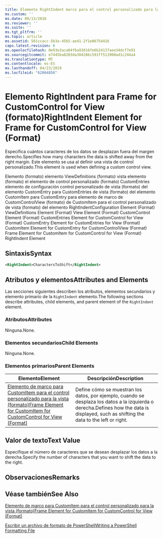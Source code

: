 ```yaml
---
title: Elemento RightIndent marco para el control personalizado para la vista (formato) | Microsoft Docs
ms.custom: ''
ms.date: 09/13/2016
ms.reviewer: ''
ms.suite: ''
ms.tgt_pltfrm: ''
ms.topic: article
ms.assetid: 501ccacc-5b3a-45b5-ae41-2f1e0675d416
caps.latest.revision: 6
ms.openlocfilehash: 0e93e2aca04f6a93016fe6b24137aee34dcf7e91
ms.sourcegitcommit: e7445ba8203da304286c591ff513900ad1c244a4
ms.translationtype: MT
ms.contentlocale: es-ES
ms.lasthandoff: 04/23/2019
ms.locfileid: "62064856"
---
```

# <a name="rightindent-element-for-frame-for-customcontrol-for-view-format"></a><span data-ttu-id="980c0-102">Elemento RightIndent para Frame for CustomControl for View (formato)</span><span class="sxs-lookup"><span data-stu-id="980c0-102">RightIndent Element for Frame for CustomControl for View (Format)</span></span>

<span data-ttu-id="980c0-103">Especifica cuántos caracteres de los datos se desplazan fuera del margen derecho.</span><span class="sxs-lookup"><span data-stu-id="980c0-103">Specifies how many characters the data is shifted away from the right margin.</span></span> <span data-ttu-id="980c0-104">Este elemento se usa al definir una vista de control personalizado.</span><span class="sxs-lookup"><span data-stu-id="980c0-104">This element is used when defining a custom control view.</span></span>

<span data-ttu-id="980c0-105">Elemento (formato) elemento ViewDefinitions (formato) vista elemento (formato) el elemento de control personalizado (formato) CustomEntries elemento de configuración control personalizado de vista (formato) del elemento CustomEntry para CustomEntries de vista (formato) del elemento CustomItem para CustomEntry para elemento de marco de CustomControlView (formato) de CustomItem para el control personalizado de vista (formato) del elemento RightIndent</span><span class="sxs-lookup"><span data-stu-id="980c0-105">Configuration Element (Format) ViewDefinitions Element (Format) View Element (Format) CustomControl Element (Format) CustomEntries Element for CustomControl for View (Format) CustomEntry Element for CustomEntries for View (Format) CustomItem Element for CustomEntry for CustomControlView (Format) Frame Element for CustomItem for CustomControl for View (Format) RightIndent Element</span></span>

## <a name="syntax"></a><span data-ttu-id="980c0-106">Sintaxis</span><span class="sxs-lookup"><span data-stu-id="980c0-106">Syntax</span></span>

```xml
<RightIndent>CharactersToShift</RightIndent>
```

## <a name="attributes-and-elements"></a><span data-ttu-id="980c0-107">Atributos y elementos</span><span class="sxs-lookup"><span data-stu-id="980c0-107">Attributes and Elements</span></span>

<span data-ttu-id="980c0-108">Las secciones siguientes describen los atributos, elementos secundarios y elemento primario de la `RightIndent` elemento.</span><span class="sxs-lookup"><span data-stu-id="980c0-108">The following sections describe attributes, child elements, and parent element of the `RightIndent` element.</span></span>

### <a name="attributes"></a><span data-ttu-id="980c0-109">Atributos</span><span class="sxs-lookup"><span data-stu-id="980c0-109">Attributes</span></span>

<span data-ttu-id="980c0-110">Ninguna.</span><span class="sxs-lookup"><span data-stu-id="980c0-110">None.</span></span>

### <a name="child-elements"></a><span data-ttu-id="980c0-111">Elementos secundarios</span><span class="sxs-lookup"><span data-stu-id="980c0-111">Child Elements</span></span>

<span data-ttu-id="980c0-112">Ninguna.</span><span class="sxs-lookup"><span data-stu-id="980c0-112">None.</span></span>

### <a name="parent-elements"></a><span data-ttu-id="980c0-113">Elementos primarios</span><span class="sxs-lookup"><span data-stu-id="980c0-113">Parent Elements</span></span>

|<span data-ttu-id="980c0-114">Elemento</span><span class="sxs-lookup"><span data-stu-id="980c0-114">Element</span></span>|<span data-ttu-id="980c0-115">Descripción</span><span class="sxs-lookup"><span data-stu-id="980c0-115">Description</span></span>|
|-------------|-----------------|
|[<span data-ttu-id="980c0-116">Elemento de marco para CustomItem para el control personalizado para la vista (formato)</span><span class="sxs-lookup"><span data-stu-id="980c0-116">Frame Element for CustomItem for CustomControl for View (Format)</span></span>](./frame-element-for-customitem-for-customcontrol-for-view-format.md)|<span data-ttu-id="980c0-117">Define cómo se muestran los datos, por ejemplo, cuando se desplaza los datos a la izquierda o derecha.</span><span class="sxs-lookup"><span data-stu-id="980c0-117">Defines how the data is displayed, such as shifting the data to the left or right.</span></span>|

## <a name="text-value"></a><span data-ttu-id="980c0-118">Valor de texto</span><span class="sxs-lookup"><span data-stu-id="980c0-118">Text Value</span></span>

<span data-ttu-id="980c0-119">Especifique el número de caracteres que se desean desplazar los datos a la derecha.</span><span class="sxs-lookup"><span data-stu-id="980c0-119">Specify the number of characters that you want to shift the data to the right.</span></span>

## <a name="remarks"></a><span data-ttu-id="980c0-120">Observaciones</span><span class="sxs-lookup"><span data-stu-id="980c0-120">Remarks</span></span>

## <a name="see-also"></a><span data-ttu-id="980c0-121">Véase también</span><span class="sxs-lookup"><span data-stu-id="980c0-121">See Also</span></span>

[<span data-ttu-id="980c0-122">Elemento de marco para CustomItem para el control personalizado para la vista (formato)</span><span class="sxs-lookup"><span data-stu-id="980c0-122">Frame Element for CustomItem for CustomControl for View (Format)</span></span>](./frame-element-for-customitem-for-customcontrol-for-view-format.md)

[<span data-ttu-id="980c0-123">Escribir un archivo de formato de PowerShell</span><span class="sxs-lookup"><span data-stu-id="980c0-123">Writing a PowerShell Formatting File</span></span>](./writing-a-powershell-formatting-file.md)
